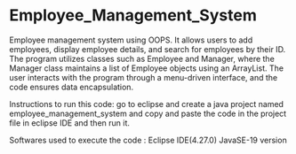 # Employee_Management_System

Employee management system using OOPS.
It allows users to add employees, display employee details, and search for employees by their ID.
The program utilizes classes such as Employee and Manager, where the Manager class maintains a list of Employee objects using an ArrayList.
The user interacts with the program through a menu-driven interface, and the code ensures data encapsulation.

Instructions to run this code:
go to eclipse and create a java project named employee_management_system and copy and paste the code in the project file in eclipse IDE and then run it.

Softwares used to execute the code :
Eclipse IDE(4.27.0)
JavaSE-19 version
